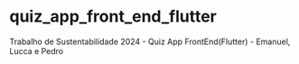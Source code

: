 # quiz_app_front_end_flutter
Trabalho de Sustentabilidade 2024 -  Quiz App FrontEnd(Flutter) - Emanuel, Lucca e Pedro
